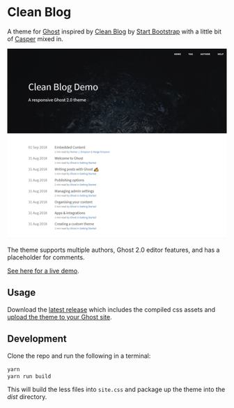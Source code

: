 # Clean Blog

A theme for [Ghost](https://ghost.org/) inspired by [Clean Blog](https://startbootstrap.com/template-overviews/clean-blog/) by [Start Bootstrap](https://startbootstrap.com/) with a little bit of [Casper](https://github.com/tryghost/casper) mixed in.

![screenshot](assets/screenshot-desktop.png)

The theme supports multiple authors, Ghost 2.0 editor features, and has a placeholder for comments.

[See here for a live demo](https://clean-blog-ghost-demo.azurewebsites.net/).

## Usage

Download the [latest release](https://github.com/chadly/clean-blog/releases/latest) which includes the compiled css assets and [upload the theme to your Ghost site](https://help.ghost.org/article/31-upload-themes).

## Development

Clone the repo and run the following in a terminal:

```
yarn
yarn run build
```

This will build the less files into `site.css` and package up the theme into the _dist_ directory.
